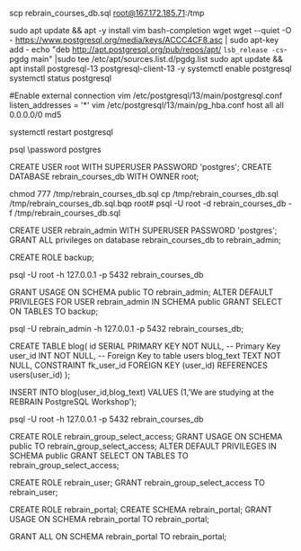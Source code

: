 scp rebrain_courses_db.sql root@167.172.185.71:/tmp

sudo apt update && apt -y install vim bash-completion wget
wget --quiet -O - https://www.postgresql.org/media/keys/ACCC4CF8.asc | sudo apt-key add -
echo "deb http://apt.postgresql.org/pub/repos/apt/ `lsb_release -cs`-pgdg main" |sudo tee  /etc/apt/sources.list.d/pgdg.list
sudo apt update && apt install postgresql-13 postgresql-client-13 -y
systemctl enable postgresql
systemctl status postgresql


#Enable external connection
vim /etc/postgresql/13/main/postgresql.conf 
    listen_addresses = '*'
vim /etc/postgresql/13/main/pg_hba.conf
    host    all             all             0.0.0.0/0            md5

systemctl restart postgresql

psql
    \password postgres

CREATE USER root WITH SUPERUSER PASSWORD 'postgres';
CREATE DATABASE rebrain_courses_db WITH OWNER root;



chmod 777 /tmp/rebrain_courses_db.sql
cp /tmp/rebrain_courses_db.sql /tmp/rebrain_courses_db.sql.bqp
root# psql -U root -d rebrain_courses_db -f /tmp/rebrain_courses_db.sql

CREATE USER rebrain_admin WITH  SUPERUSER PASSWORD 'postgres';
GRANT ALL privileges on database rebrain_courses_db to rebrain_admin;

CREATE ROLE backup;

psql -U root -h 127.0.0.1 -p 5432 rebrain_courses_db

GRANT USAGE ON SCHEMA public TO rebrain_admin;
ALTER DEFAULT PRIVILEGES FOR USER rebrain_admin IN SCHEMA public GRANT SELECT ON TABLES TO backup;

psql -U rebrain_admin -h 127.0.0.1 -p 5432 rebrain_courses_db;

CREATE TABLE blog(
id SERIAL PRIMARY KEY NOT NULL, -- Primary Key
user_id INT NOT NULL, -- Foreign Key to table users
blog_text TEXT NOT NULL,
CONSTRAINT fk_user_id
FOREIGN KEY (user_id)
REFERENCES users(user_id)
);

INSERT INTO blog(user_id,blog_text)
VALUES (1,'We are studying at the REBRAIN PostgreSQL Workshop');

psql -U root -h 127.0.0.1 -p 5432 rebrain_courses_db

CREATE ROLE rebrain_group_select_access;
GRANT USAGE ON SCHEMA public TO rebrain_group_select_access;
ALTER DEFAULT PRIVILEGES IN SCHEMA public GRANT SELECT ON TABLES TO rebrain_group_select_access;

CREATE ROLE rebrain_user;
GRANT rebrain_group_select_access TO rebrain_user;

CREATE ROLE rebrain_portal;
CREATE SCHEMA rebrain_portal;
GRANT USAGE ON SCHEMA rebrain_portal TO rebrain_portal;

GRANT ALL ON SCHEMA rebrain_portal TO rebrain_portal;